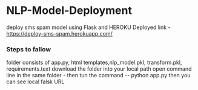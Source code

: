# NLP-Model-Deployment
deploy sms spam model using Flask and HEROKU
Deployed link - https://deploy-sms-spam.herokuapp.com/
### Steps to fallow
folder consists of app.py, html templates,nlp_model.pkl, transform.pkl, requirements.text
download the folder into your local path
open command line in the same folder - then tun the command
-- python app.py
then you can see local falsk URL
